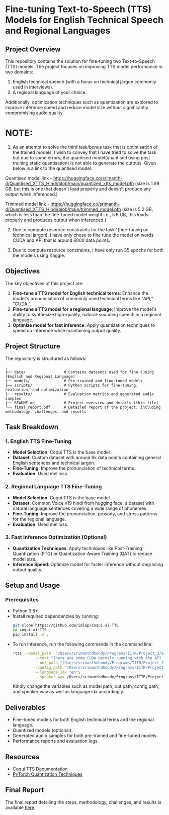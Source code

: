 # Fine-tuning Text-to-Speech (TTS) Models for English Technical Speech and Regional Languages

## Project Overview
This repository contains the solution for fine-tuning two Text-to-Speech (TTS) models. The project focuses on improving TTS model performance in two domains:
1. English technical speech (with a focus on technical jargon commonly used in interviews).
2. A regional language of your choice.

Additionally, optimization techniques such as quantization are explored to improve inference speed and reduce model size without significantly compromising audio quality.

# NOTE: 
1.  As an attempt to solve the third task/bonus task that is optimisation of the trained models, I wish to convey that I have tried to solve the task but due to some errors, the quantised model(quantised using post training static quantisation) is not able to generate the outputs. Given below is a link to the quantised model.

Quantised model link - https://huggingface.co/srimanth-d/Quantised_XTTS_Hindi/blob/main/quantized_xtts_model.pth (size is 1.99 GB, but this is one that doesn't load properly and doesn't produce any output when inferenced.)

Trimmed model link - https://huggingface.co/srimanth-d/Quantised_XTTS_Hindi/blob/main/trimmed_model.pth (size is 5.2 GB, which is less than the fine-tuned model weight i.e., 5.6 GB, this loads properly and produces output when inferenced.)

2.  Due to compute resource constraints for the task 1(fine-tuning on technical jargon), I have only chose to fine tune the model on words CUDA and API that is around 6000 data points.

3.  Due to compute resource constraints, I have only run 35 epochs for both the models using Kaggle.


## Objectives
The key objectives of this project are:
1. **Fine-tune a TTS model for English technical terms**: Enhance the model's pronunciation of commonly used technical terms like "API," "CUDA,".
2. **Fine-tune a TTS model for a regional language**: Improve the model's ability to synthesize high-quality, natural-sounding speech in a regional language.
3. **Optimize model for fast inference**: Apply quantization techniques to speed up inference while maintaining output quality.

## Project Structure
The repository is structured as follows:

```
.
├── data/                 # Contains datasets used for fine-tuning (English and Regional Language)
├── models/               # Pre-trained and fine-tuned models
├── scripts/              # Python scripts for fine-tuning, evaluation, and optimization
├── results/              # Evaluation metrics and generated audio samples
├── README.md             # Project overview and details (this file)
└── final_report.pdf      # Detailed report of the project, including methodology, challenges, and results
```

## Task Breakdown

### 1. English TTS Fine-Tuning
- **Model Selection**: Coqui TTS is the base model.
- **Dataset**: Custom dataset with around 6k data points containing general English sentences and technical jargon.
- **Fine-Tuning**: Improve the pronunciation of technical terms.
- **Evaluation**: Used mel loss.
### 2. Regional Language TTS Fine-Tuning
- **Model Selection**: Coqui TTS is the base model.
- **Dataset**: Common Voice v19 hindi from hugging face, a dataset with natural language sentences covering a wide range of phonemes.
- **Fine-Tuning**: Improve the pronunciation, prosody, and stress patterns for the regional language.
- **Evaluation**: Used mel loss.

### 3. Fast Inference Optimization (Optional)
- **Quantization Techniques**: Apply techniques like Post-Training Quantization (PTQ) or Quantization-Aware Training (QAT) to reduce model size.
- **Inference Speed**: Optimize model for faster inference without degrading output quality.

## Setup and Usage
### Prerequisites
- Python 3.8+
- Install required dependencies by running:
  ```bash
  git clone https://github.com/idiap/coqui-ai-TTS
  cd coqui-ai-TTS
  pip install -e .
  ```
- To run inference, run the following commands in the command line:
  ```bash
  !tts --model_path  "/Users/srimanthdhondy/Programs/IITR/Project_3/all_finetuned_models"\
            --text "There are some CUDA kernels running with the API call." \
            --out_path "/Users/srimanthdhondy/Programs/IITR/Project_2/out.wav"\
           --config_path "/Users/srimanthdhondy/Programs/IITR/Project_2/all_finetuned_models/config.json"\
            --language_idx "en"\
            --speaker_wav /Users/srimanthdhondy/Programs/IITR/Project_3/Technical_dataset/wavs/audio_clip_39.wav
  ```
  Kindly change the variables such as model path, out path, config path, and speaker wav as well as language idx accordingly.

## Deliverables
- Fine-tuned models for both English technical terms and the regional language.
- Quantized models (optional).
- Generated audio samples for both pre-trained and fine-tuned models.
- Performance reports and evaluation logs.

## Resources
- [Coqui TTS Documentation](https://github.com/coqui-ai/TTS)
- [PyTorch Quantization Techniques](https://pytorch.org/docs/stable/quantization.html)

## Final Report
The final report detailing the steps, methodology, challenges, and results is available [here](Final_Report.pdf).
